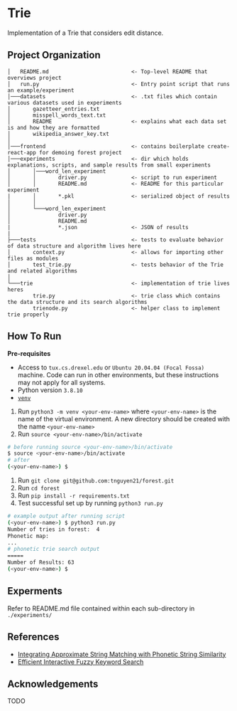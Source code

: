 # Trie

Implementation of a Trie that considers edit distance.

## Project Organization

```
│   README.md                          <- Top-level README that overviews project
│   run.py                             <- Entry point script that runs an example/experiment
│───datasets                           <- .txt files which contain various datasets used in experiments
│       gazetteer_entries.txt
│       misspell_words_text.txt
│       README                         <- explains what each data set is and how they are formatted
│       wikipedia_answer_key.txt
│
│───frontend                           <- contains boilerplate create-react-app for demoing forest project
│───experiments                        <- dir which holds explanations, scripts, and sample results from small experiments
│       │───word_len_experiment
│       │       driver.py              <- script to run experiment
│       │       README.md              <- README for this particular experiment
|       │       *.pkl                  <- serialized object of results
│       │
│       └───word_len_experiment
│               driver.py
│               README.md
|               *.json                 <- JSON of results
|
├───tests                              <- tests to evaluate behavior of data structure and algorithm lives here
│       context.py                     <- allows for importing other files as modules
│       test_trie.py                   <- tests behavior of the Trie and related algorithms
│
└───trie                               <- implementation of trie lives heres
        trie.py                        <- trie class which contains the data structure and its search algorithms
        trienode.py                    <- helper class to implement trie properly
```

## How To Run

**Pre-requisites**
- Access to `tux.cs.drexel.edu` or `Ubuntu 20.04.04 (Focal Fossa)` machine. Code can run in other environments, but these instructions may not apply for all systems.
- Python version `3.8.10`
- [`venv`](https://docs.python.org/3/tutorial/venv.html)

1. Run `python3 -m venv <your-env-name>` where `<your-env-name>` is the name of the virtual environment. A new directory should be created with the name `<your-env-name>`
1. Run `source <your-env-name>/bin/activate`

```sh
# before running source <your-env-name>/bin/activate
$ source <your-env-name>/bin/activate
# after
(<your-env-name>) $
```

1. Run `git clone git@github.com:tnguyen21/forest.git`
1. Run `cd forest`
1. Run `pip install -r requirements.txt`
1. Test successful set up by running `python3 run.py`

```sh
# example output after running script
(<your-env-name>) $ python3 run.py
Number of tries in forest:  4
Phonetic map:
...
# phonetic trie search output
=====
Number of Results: 63
(<your-env-name>) $
```

## Experments

Refer to README.md file contained within each sub-directory in `./experiments/`


## References

- [Integrating Approximate String Matching with Phonetic String Similarity](https://link.springer.com/chapter/10.1007/978-3-319-98398-1_12)
- [Efficient Interactive Fuzzy Keyword Search](https://www.ics.uci.edu/~chenli/pub/www2009-tastier-fuzzy.pdf)

## Acknowledgements

TODO
